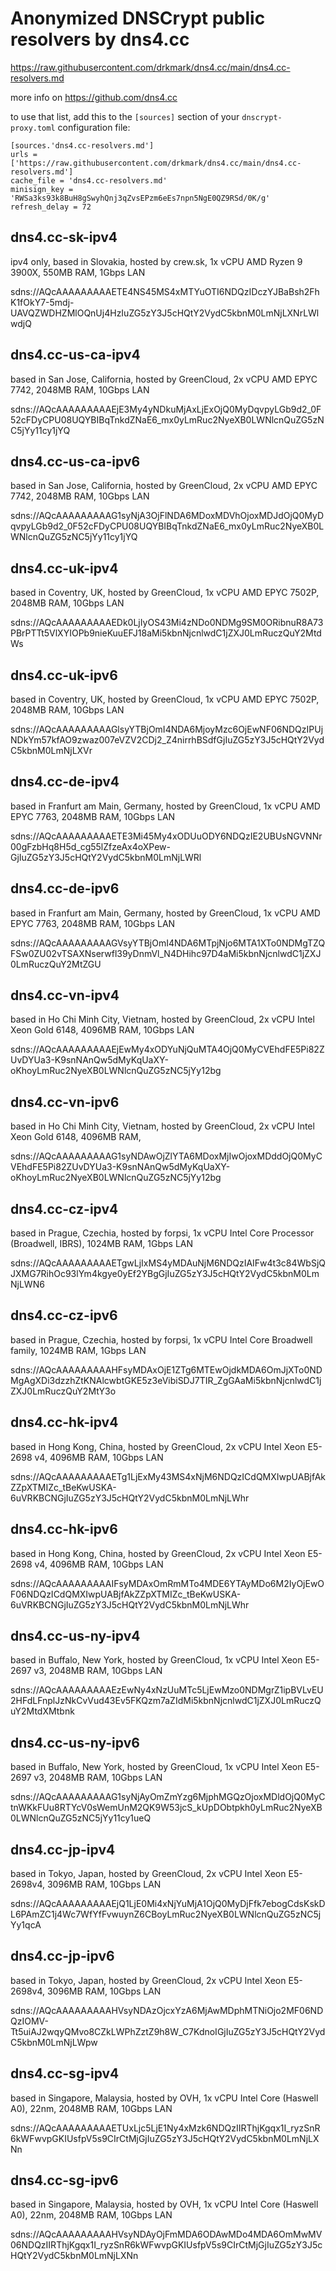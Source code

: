 # Anonymized DNSCrypt public resolvers by dns4.cc

https://raw.githubusercontent.com/drkmark/dns4.cc/main/dns4.cc-resolvers.md

more info on https://github.com/dns4.cc

to use that list, add this to the `[sources]` section of your
`dnscrypt-proxy.toml` configuration file:

    [sources.'dns4.cc-resolvers.md']
    urls = ['https://raw.githubusercontent.com/drkmark/dns4.cc/main/dns4.cc-resolvers.md']
    cache_file = 'dns4.cc-resolvers.md'
    minisign_key = 'RWSa3ks93k8BuH8gSwyhQnj3qZvsEPzm6eEs7npn5NgE0QZ9RSd/0K/g'
    refresh_delay = 72

## dns4.cc-sk-ipv4

ipv4 only, based in Slovakia, hosted by crew.sk, 1x vCPU AMD Ryzen 9 3900X, 550MB RAM, 1Gbps LAN

sdns://AQcAAAAAAAAAETE4NS45MS4xMTYuOTI6NDQzIDczYJBaBsh2FhK1fOkY7-5mdj-UAVQZWDHZMlOQnUj4HzIuZG5zY3J5cHQtY2VydC5kbnM0LmNjLXNrLWlwdjQ

## dns4.cc-us-ca-ipv4

based in San Jose, California, hosted by GreenCloud, 2x vCPU AMD EPYC 7742, 2048MB RAM, 10Gbps LAN

sdns://AQcAAAAAAAAAEjE3My4yNDkuMjAxLjExOjQ0MyDqvpyLGb9d2_0F52cFDyCPU08UQYBIBqTnkdZNaE6_mx0yLmRuc2NyeXB0LWNlcnQuZG5zNC5jYy11cy1jYQ

## dns4.cc-us-ca-ipv6

based in San Jose, California, hosted by GreenCloud, 2x vCPU AMD EPYC 7742, 2048MB RAM, 10Gbps LAN

sdns://AQcAAAAAAAAAG1syNjA3OjFlNDA6MDoxMDVhOjoxMDJdOjQ0MyDqvpyLGb9d2_0F52cFDyCPU08UQYBIBqTnkdZNaE6_mx0yLmRuc2NyeXB0LWNlcnQuZG5zNC5jYy11cy1jYQ

## dns4.cc-uk-ipv4

based in Coventry, UK, hosted by GreenCloud, 1x vCPU AMD EPYC 7502P, 2048MB RAM, 10Gbps LAN

sdns://AQcAAAAAAAAAEDk0LjIyOS43Mi4zNDo0NDMg9SM0ORibnuR8A73PBrPTTt5VlXYIOPb9nieKuuEFJ18aMi5kbnNjcnlwdC1jZXJ0LmRuczQuY2MtdWs

## dns4.cc-uk-ipv6

based in Coventry, UK, hosted by GreenCloud, 1x vCPU AMD EPYC 7502P, 2048MB RAM, 10Gbps LAN

sdns://AQcAAAAAAAAAGlsyYTBjOmI4NDA6MjoyMzc6OjEwNF06NDQzIPUjNDkYm57kfAO9zwaz007eVZV2CDj2_Z4nirrhBSdfGjIuZG5zY3J5cHQtY2VydC5kbnM0LmNjLXVr

## dns4.cc-de-ipv4

based in Franfurt am Main, Germany, hosted by GreenCloud, 1x vCPU AMD EPYC 7763, 2048MB RAM, 10Gbps LAN

sdns://AQcAAAAAAAAAETE3Mi45My4xODUuODY6NDQzIE2UBUsNGVNNr00gFzbHq8H5d_cg55lZfzeAx4oXPew-GjIuZG5zY3J5cHQtY2VydC5kbnM0LmNjLWRl

## dns4.cc-de-ipv6

based in Franfurt am Main, Germany, hosted by GreenCloud, 1x vCPU AMD EPYC 7763, 2048MB RAM, 10Gbps LAN

sdns://AQcAAAAAAAAAGVsyYTBjOmI4NDA6MTpjNjo6MTA1XTo0NDMgTZQFSw0ZU02vTSAXNserwfl39yDnmVl_N4DHihc97D4aMi5kbnNjcnlwdC1jZXJ0LmRuczQuY2MtZGU

## dns4.cc-vn-ipv4

based in Ho Chi Minh City, Vietnam, hosted by GreenCloud, 2x vCPU Intel Xeon Gold 6148, 4096MB RAM, 10Gbps LAN

sdns://AQcAAAAAAAAAEjEwMy4xODYuNjQuMTA4OjQ0MyCVEhdFE5Pi82ZUvDYUa3-K9snNAnQw5dMyKqUaXY-oKhoyLmRuc2NyeXB0LWNlcnQuZG5zNC5jYy12bg

## dns4.cc-vn-ipv6

based in Ho Chi Minh City, Vietnam, hosted by GreenCloud, 2x vCPU Intel Xeon Gold 6148, 4096MB RAM,

sdns://AQcAAAAAAAAAG1syNDAwOjZlYTA6MDoxMjIwOjoxMDddOjQ0MyCVEhdFE5Pi82ZUvDYUa3-K9snNAnQw5dMyKqUaXY-oKhoyLmRuc2NyeXB0LWNlcnQuZG5zNC5jYy12bg

## dns4.cc-cz-ipv4

based in Prague, Czechia, hosted by forpsi, 1x vCPU Intel Core Processor (Broadwell, IBRS), 1024MB RAM, 1Gbps LAN

sdns://AQcAAAAAAAAAETgwLjIxMS4yMDAuNjM6NDQzIAIFw4t3c84WbSjQJXMG7RihOc93lYm4kgye0yEf2YBgGjIuZG5zY3J5cHQtY2VydC5kbnM0LmNjLWN6

## dns4.cc-cz-ipv6

based in Prague, Czechia, hosted by forpsi, 1x vCPU Intel Core Broadwell family, 1024MB RAM, 1Gbps LAN

sdns://AQcAAAAAAAAAHFsyMDAxOjE1ZTg6MTEwOjdkMDA6OmJjXTo0NDMgAgXDi3dzzhZtKNAlcwbtGKE5z3eVibiSDJ7TIR_ZgGAaMi5kbnNjcnlwdC1jZXJ0LmRuczQuY2MtY3o

## dns4.cc-hk-ipv4

based in Hong Kong, China, hosted by GreenCloud, 2x vCPU Intel Xeon E5-2698 v4, 4096MB RAM, 10Gbps LAN

sdns://AQcAAAAAAAAAETg1LjExMy43MS4xNjM6NDQzICdQMXIwpUABjfAkZZpXTMIZc_tBeKwUSKA-6uVRKBCNGjIuZG5zY3J5cHQtY2VydC5kbnM0LmNjLWhr

## dns4.cc-hk-ipv6

based in Hong Kong, China, hosted by GreenCloud, 2x vCPU Intel Xeon E5-2698 v4, 4096MB RAM, 10Gbps LAN

sdns://AQcAAAAAAAAAIFsyMDAxOmRmMTo4MDE6YTAyMDo6M2IyOjEwOF06NDQzICdQMXIwpUABjfAkZZpXTMIZc_tBeKwUSKA-6uVRKBCNGjIuZG5zY3J5cHQtY2VydC5kbnM0LmNjLWhr

## dns4.cc-us-ny-ipv4

based in Buffalo, New York, hosted by GreenCloud, 1x vCPU Intel Xeon E5-2697 v3, 2048MB RAM, 10Gbps LAN

sdns://AQcAAAAAAAAAEzEwNy4xNzUuMTc5LjEwMzo0NDMgrZ1ipBVLvEU2HFdLFnplJzNkCvVud43Ev5FKQzm7aZIdMi5kbnNjcnlwdC1jZXJ0LmRuczQuY2MtdXMtbnk

## dns4.cc-us-ny-ipv6

based in Buffalo, New York, hosted by GreenCloud, 1x vCPU Intel Xeon E5-2697 v3, 2048MB RAM, 10Gbps LAN

sdns://AQcAAAAAAAAAG1syNjAyOmZmYzg6MjphMGQzOjoxMDldOjQ0MyCtnWKkFUu8RTYcV0sWemUnM2QK9W53jcS_kUpDObtpkh0yLmRuc2NyeXB0LWNlcnQuZG5zNC5jYy11cy1ueQ

## dns4.cc-jp-ipv4

based in Tokyo, Japan, hosted by GreenCloud, 2x vCPU Intel Xeon E5-2698v4, 3096MB RAM, 10Gbps LAN

sdns://AQcAAAAAAAAAEjQ1LjE0Mi4xNjYuMjA1OjQ0MyDjFfk7ebogCdsKskDL6PAmZC1j4Wc7WfYfFvwuynZ6CBoyLmRuc2NyeXB0LWNlcnQuZG5zNC5jYy1qcA

## dns4.cc-jp-ipv6

based in Tokyo, Japan, hosted by GreenCloud, 2x vCPU Intel Xeon E5-2698v4, 3096MB RAM, 10Gbps LAN

sdns://AQcAAAAAAAAAHVsyNDAzOjcxYzA6MjAwMDphMTNiOjo2MF06NDQzIOMV-Tt5uiAJ2wqyQMvo8CZkLWPhZztZ9h8W_C7KdnoIGjIuZG5zY3J5cHQtY2VydC5kbnM0LmNjLWpw

## dns4.cc-sg-ipv4

based in Singapore, Malaysia, hosted by OVH, 1x vCPU Intel Core (Haswell A0), 22nm, 2048MB RAM, 10Gbps LAN 

sdns://AQcAAAAAAAAAETUxLjc5LjE1Ny4xMzk6NDQzIIRThjKgqx1I_ryzSnR6kWFwvpGKIUsfpV5s9CIrCtMjGjIuZG5zY3J5cHQtY2VydC5kbnM0LmNjLXNn

## dns4.cc-sg-ipv6

based in Singapore, Malaysia, hosted by OVH, 1x vCPU Intel Core (Haswell A0), 22nm, 2048MB RAM, 10Gbps LAN                                                                                      

sdns://AQcAAAAAAAAAHVsyNDAyOjFmMDA6ODAwMDo4MDA6OmMwMV06NDQzIIRThjKgqx1I_ryzSnR6kWFwvpGKIUsfpV5s9CIrCtMjGjIuZG5zY3J5cHQtY2VydC5kbnM0LmNjLXNn
